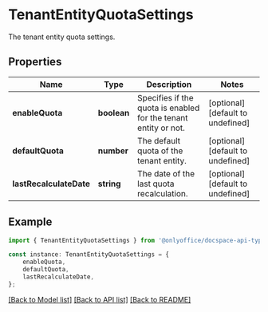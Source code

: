 # TenantEntityQuotaSettings

The tenant entity quota settings.

## Properties

Name | Type | Description | Notes
------------ | ------------- | ------------- | -------------
**enableQuota** | **boolean** | Specifies if the quota is enabled for the tenant entity or not. | [optional] [default to undefined]
**defaultQuota** | **number** | The default quota of the tenant entity. | [optional] [default to undefined]
**lastRecalculateDate** | **string** | The date of the last quota recalculation. | [optional] [default to undefined]

## Example

```typescript
import { TenantEntityQuotaSettings } from '@onlyoffice/docspace-api-typescript';

const instance: TenantEntityQuotaSettings = {
    enableQuota,
    defaultQuota,
    lastRecalculateDate,
};
```

[[Back to Model list]](../README.md#documentation-for-models) [[Back to API list]](../README.md#documentation-for-api-endpoints) [[Back to README]](../README.md)

